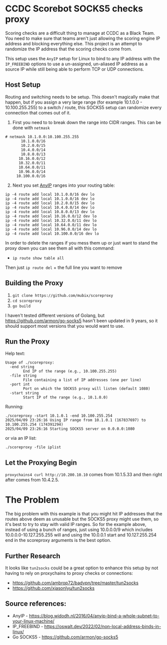 # CCDC Scorebot SOCKS5 checks proxy

Scoring checks are a difficult thing to manage at CCDC as a Black Team.
You need to make sure that teams aren't just allowing the scoring engine IP address
and blocking everything else. This project is an attempt to randomize the IP address
that the scoring checks come from.

This setup uses the `AnyIP` setup for Linux to bind to any IP address with the `IP_FREEBIND`
options to use a un-assigned, un-aliased IP address as a source IP while still being able
to perform TCP or UDP connections.

## Host Setup

Routing and switching needs to be setup. This doesn't magically make that happen,
but if you assign a very large range (for example 10.1.0.0 - 10.100.255.255) to a
switch / route, this SOCKS5 setup can randomize every connection that comes out of it.

1. First you need to to break down the range into CIDR ranges. This can be done with `netmask`

```
# netmask 10.1.0.0:10.100.255.255
       10.1.0.0/16
       10.2.0.0/15
       10.4.0.0/14
       10.8.0.0/13
      10.16.0.0/12
      10.32.0.0/11
      10.64.0.0/11
      10.96.0.0/14
     10.100.0.0/16
```

2. Next you set [AnyIP](https://blog.widodh.nl/2016/04/anyip-bind-a-whole-subnet-to-your-linux-machine/) ranges into your routing table:

```
ip -4 route add local 10.1.0.0/16 dev lo
ip -4 route add local 10.1.0.0/16 dev lo
ip -4 route add local 10.2.0.0/15 dev lo
ip -4 route add local 10.4.0.0/14 dev lo
ip -4 route add local 10.8.0.0/13 dev lo
ip -4 route add local 10.16.0.0/12 dev lo
ip -4 route add local 10.32.0.0/11 dev lo
ip -4 route add local 10.64.0.0/11 dev lo
ip -4 route add local 10.96.0.0/14 dev lo
ip -4 route add local 10.100.0.0/16 dev lo
```

In order to delete the ranges if you mess them up or just want to stand the proxy down you can see them all with this command:
- `ip route show table all`

Then just `ip route del` + the full line you want to remove

## Building the Proxy

1. `git clone https://github.com/mubix/scoreproxy`
2. `cd scoreproxy`
3. `go build`

I haven't tested different versions of Golang, but https://github.com/armon/go-socks5 hasn't been updated in 9 years,
so it should support most versions that you would want to use.

## Run the Proxy

Help text:
```
Usage of ./scoreproxy:
  -end string
        End IP of the range (e.g., 10.100.255.255)
  -file string
        File containing a list of IP addresses (one per line)
  -port int
        Port on which the SOCKS5 proxy will listen (default 1080)
  -start string
        Start IP of the range (e.g., 10.1.0.0)

```

Running: 
```
./scoreproxy -start 10.1.0.1 -end 10.100.255.254
2025/04/09 23:26:16 Using IP range from 10.1.0.1 (167837697) to 10.100.255.254 (174391294)
2025/04/09 23:26:16 Starting SOCKS5 server on 0.0.0.0:1080
```

or via an IP list:
```
./scoreproxy -file iplist
```

## Let the Proxying Begin

`proxychains4 curl http://10.200.10.10` comes from 10.1.5.33
and then right after comes from 10.4.2.5.


# The Problem

The big problem with this example is that you might hit IP addresses that the routes above deem as unusable but the SOCKS5 proxy might use them, so it's best to try to stay with valid IP ranges. So for the example above, instead of using a bunch of ranges, just using 10.0.0.0/9 which includes 10.0.0.0-10.127.255.255 will and using the 10.0.0.1 start and 10.127.255.254 end in the scoreproxy arguments is the best option.

## Further Research

It looks like `tun2socks` could be a great option to enhance this setup by not having to rely on proxychains to proxy checks or connections:
- https://github.com/ambrop72/badvpn/tree/master/tun2socks
- https://github.com/xjasonlyu/tun2socks

## Source references:
- AnyIP - https://blog.widodh.nl/2016/04/anyip-bind-a-whole-subnet-to-your-linux-machine/
- IP_FREEBIND - https://oswalt.dev/2022/02/non-local-address-binds-in-linux/
- Go SOCKS5 - https://github.com/armon/go-socks5
